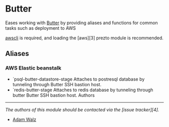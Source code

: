 Butter
======

Eases working with [Butter][1] by providing aliases and functions for common tasks such as deployment to AWS

[awscli][2] is required, and loading the [aws][3] prezto module is recommended.

Aliases
-------

### AWS Elastic beanstalk

  - `psql-butter-datastore-stage Attaches to postresql database by tunneling
  through Butter SSH bastion host.
  - `redis-butter-stage Attaches to redis database by tunneling through
  butter Butter SSH bastion host.
Authors
-------

*The authors of this module should be contacted via the [issue tracker][4].*

  - [Adam Walz](https://github.com/adamwalz)

[1]: http://www.butter.ai
[2]: http://aws.amazon.com/cli

